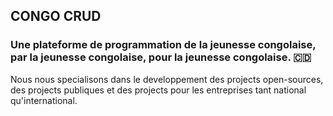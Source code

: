 ## CONGO CRUD

### Une plateforme de programmation de la jeunesse congolaise, par la jeunesse congolaise, pour la jeunesse congolaise. 🇨🇩


Nous nous specialisons dans le developpement des projects open-sources, des projects  publiques et des projects pour les entreprises tant national qu'international.


